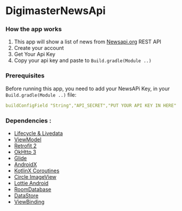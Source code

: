 # DigimasterNewsApi

### How the app works
1. This app will show a list of news from [Newsapi.org](newsapi.org) REST API
2. Create your account
3. Get Your Api Key
3. Copy your api key and paste to `Build.gradle(Module ..)`

### Prerequisites

Before running this app, you need to add your NewsAPi Key, in your `Build.gradle(Module ..)` file:

```yaml
buildConfigField "String","API_SECRET","PUT YOUR API KEY IN HERE"
```

### Dependencies :
- [Lifecycle & Livedata](https://developer.android.com/jetpack/androidx/releases/lifecycle)
- [ViewModel](https://developer.android.com/topic/libraries/architecture/viewmodel)
- [Retrofit 2](https://square.github.io/retrofit/)    
- [OkHttp 3](https://square.github.io/okhttp/)    
- [Glide](https://github.com/bumptech/glide)    
- [AndroidX](https://mvnrepository.com/artifact/androidx)
- [KotlinX Coroutines](https://developer.android.com/kotlin/coroutines)
- [Circle ImageView](https://github.com/hdodenhof/CircleImageView)
- [Lottie Android](https://github.com/airbnb/lottie-android)
- [RoomDatabase](https://developer.android.com/reference/android/arch/persistence/room/RoomDatabase)
- [DataStore](https://developer.android.com/topic/libraries/architecture/datastore)
- [ViewBinding](https://developer.android.com/topic/libraries/view-binding)
